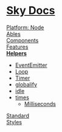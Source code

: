 <!--- This Helpers was auto-generated using "npx sky readme" --> 

# [Sky Docs](/README.md)

[Platform: Node](..%2F%40node%2FPlatform%3A%20Node.md)   
[Ables](..%2Fables%2FAbles.md)   
[Components](..%2Fcomponents%2FComponents.md)   
[Features](..%2Ffeatures%2FFeatures.md)   
**[Helpers](..%2Fhelpers%2FHelpers.md)**   
* [EventEmitter](..%2Fhelpers%2FEventEmitter%2FEventEmitter.md)
* [Loop](..%2Fhelpers%2FLoop%2FLoop.md)
* [Timer](..%2Fhelpers%2FTimer%2FTimer.md)
* [globalify](..%2Fhelpers%2Fglobalify%2Fglobalify.md)
* [idle](..%2Fhelpers%2Fidle%2Fidle.md)
* [times](..%2Fhelpers%2Ftimes%2Ftimes.md)  
   * [Milliseconds](..%2Fhelpers%2Ftimes%2Fmilliseconds%2FMilliseconds.md)
  
[Standard](..%2Fstandard%2FStandard.md)   
[Styles](..%2Fstyles%2FStyles.md)   